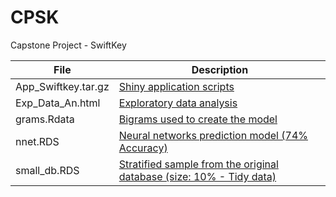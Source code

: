 # **CPSK**
Capstone Project - SwiftKey

File|Description
---|---
App_Swiftkey.tar.gz|[Shiny application scripts](https://supermetrica.shinyapps.io/nextword/)
Exp_Data_An.html|[Exploratory data analysis](http://rpubs.com/pcbrom/exploratory)
grams.Rdata|[Bigrams used to create the model](https://www.dropbox.com/s/34wkoabz0jmn13w/bigrams.RDS?dl=1)
nnet.RDS|[Neural networks prediction model (74% Accuracy)](https://www.dropbox.com/s/tn53lef69u58wkl/nnet.RDS?dl=1)
small_db.RDS|[Stratified sample from the original database (size: 10% - Tidy data)](https://www.dropbox.com/s/iz8avrsgn4390qg/small_db.RDS?dl=1)

